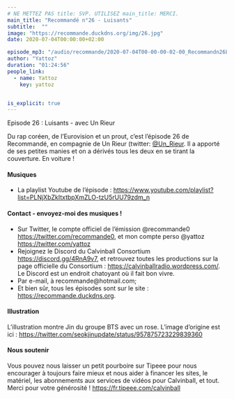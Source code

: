 ```yaml
---
# NE METTEZ PAS title: SVP. UTILISEZ main_title: MERCI.
main_title: "Recommandé n°26 - Luisants"
subtitle:  ""
image: "https://recommande.duckdns.org/img/26.jpg"
date: 2020-07-04T00:00:00+02:00

episode_mp3: "/audio/recommande/2020-07-04T00-00-00-02-00_Recommandn26Luisants.mp3"
author: "Yattoz"
duration: "01:24:56"
people_link: 
  - name: Yattoz
    key: yattoz


is_explicit: true
---
```


<PodcastHeader/>

<!-- ECRIRE LA DESCRIPTION DE L'EPISODE SOUS CETTE LIGNE -->


 Episode 26 : Luisants - avec Un Rieur 

<p>Du rap coréen, de l’Eurovision et un prout, c’est l’épisode 26 de Recommandé, en compagnie de Un Rieur (twitter: <a href="https://twitter.com/Un_Rieur" rel="nofollow">@Un_Rieur</a>. Il a apporté de ses petites manies et on a dérivés tous les deux en se tirant la couverture. En voiture !</p>

<h4>Musiques</h4>

<ul>
  <li>La playlist Youtube de l’épisode : <a href="https://www.youtube.com/playlist?list=PLNjXbZkItxtbpXmZLO-tzU5rUU79zdm_n" rel="nofollow">https://www.youtube.com/playlist?list=PLNjXbZkItxtbpXmZLO-tzU5rUU79zdm_n</a></li>
</ul>

<h4>Contact - envoyez-moi des musiques !</h4>

<ul>
  <li>Sur Twitter, le compte officiel de l’émission @recommande0 <a href="https://twitter.com/recommande0" rel="nofollow">https://twitter.com/recommande0</a>, et mon compte perso @yattoz <a href="https://twitter.com/yattoz" rel="nofollow">https://twitter.com/yattoz</a></li>
  <li>Rejoignez le Discord du Calvinball Consortium <a href="https://discord.gg/4RnA9v7" rel="nofollow">https://discord.gg/4RnA9v7</a>, et retrouvez toutes les productions sur la page officielle du Consortium : <a href="https://calvinballradio.wordpress.com/" rel="nofollow">https://calvinballradio.wordpress.com/</a>. Le Discord est un endroit chatoyant où il fait bon vivre.</li>
  <li>Par e-mail, à recommande@hotmail.com;</li>
  <li>Et bien sûr, tous les épisodes sont sur le site : <a href="https://recommande.duckdns.org" rel="nofollow">https://recommande.duckdns.org</a>.</li>
</ul>

<h4>Illustration</h4>

<p>L’illustration montre Jin du groupe BTS avec un rose. L’image d’origine est ici : <a href="https://twitter.com/seokjinupdate/status/957875723229839360" rel="nofollow">https://twitter.com/seokjinupdate/status/957875723229839360</a></p>

<h4>Nous soutenir</h4>

<p>Vous pouvez nous laisser un petit pourboire sur Tipeee pour nous encourager à toujours faire mieux et nous aider à financer les sites, le matériel, les abonnements aux services de vidéos pour Calvinball, et tout. Merci pour votre générosité ! <a href="https://fr.tipeee.com/calvinball" rel="nofollow">https://fr.tipeee.com/calvinball</a></p>



